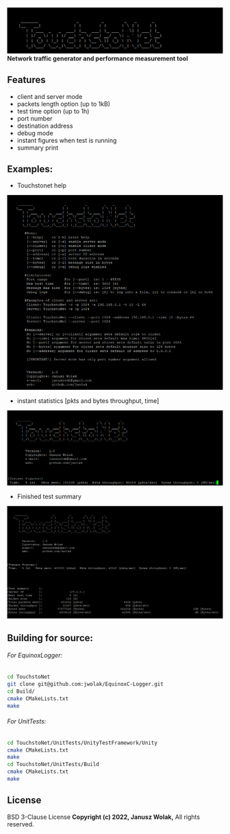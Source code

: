 [![N|Solid](https://raw.githubusercontent.com/jwolak/TouchstoNet/master/ascii_logo.PNG)](https://nodesource.com/products/nsolid)
**Network traffic generator and performance measurement tool**

## Features
- client and server mode
- packets length option (up to 1kB)
- test time option (up to 1h)
- port number
- destination address
- debug mode
- instant figures when test is running
- summary print

## Examples:
- Touchstonet help

[![N|Solid](https://github.com/jwolak/TouchstoNet/blob/development/help_print.PNG?raw=true)](https://nodesource.com/products/nsolid)

- instant statistics [pkts and bytes throughput, time]

[![N|Solid](https://github.com/jwolak/TouchstoNet/blob/development/instant_figures.PNG?raw=true)](https://nodesource.com/products/nsolid)

- Finished test summary

[![N|Solid](https://github.com/jwolak/TouchstoNet/blob/development/summary_print.PNG?raw=true)](https://nodesource.com/products/nsolid)

## Building for source:

###### For EquinoxLogger:
```sh
cd TouchstoNet
git clone git@github.com:jwolak/EquinoxC-Logger.git
cd Build/
cmake CMakeLists.txt
make
```

###### For UnitTests:

```sh
cd TouchstoNet/UnitTests/UnityTestFramework/Unity
cmake CMakeLists.txt
make
cd TouchstoNet/UnitTests/Build
cmake CMakeLists.txt
make
```

## License

BSD 3-Clause License
**Copyright (c) 2022, Janusz Wolak,**
All rights reserved.


